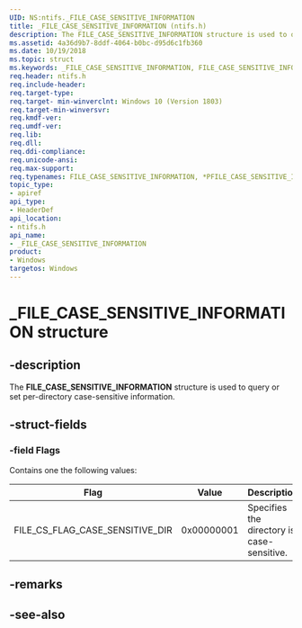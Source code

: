 ```yaml
---
UID: NS:ntifs._FILE_CASE_SENSITIVE_INFORMATION
title: _FILE_CASE_SENSITIVE_INFORMATION (ntifs.h)
description: The FILE_CASE_SENSITIVE_INFORMATION structure is used to query or set per-directory case-sensitive information.
ms.assetid: 4a36d9b7-8ddf-4064-b0bc-d95d6c1fb360
ms.date: 10/19/2018
ms.topic: struct
ms.keywords: _FILE_CASE_SENSITIVE_INFORMATION, FILE_CASE_SENSITIVE_INFORMATION, *PFILE_CASE_SENSITIVE_INFORMATION, 
req.header: ntifs.h
req.include-header:
req.target-type:
req.target- min-winverclnt: Windows 10 (Version 1803)
req.target-min-winversvr:
req.kmdf-ver:
req.umdf-ver:
req.lib:
req.dll:
req.ddi-compliance:
req.unicode-ansi:
req.max-support:
req.typenames: FILE_CASE_SENSITIVE_INFORMATION, *PFILE_CASE_SENSITIVE_INFORMATION
topic_type: 
- apiref
api_type: 
- HeaderDef
api_location: 
- ntifs.h
api_name: 
- _FILE_CASE_SENSITIVE_INFORMATION
product:
- Windows
targetos: Windows
---
```


# _FILE_CASE_SENSITIVE_INFORMATION structure

## -description

The **FILE_CASE_SENSITIVE_INFORMATION** structure is used to query or set per-directory case-sensitive information.

## -struct-fields

### -field Flags
Contains one the following values:

Flag|Value|Description
---|---|---
FILE_CS_FLAG_CASE_SENSITIVE_DIR|0x00000001|Specifies the directory is case-sensitive.

## -remarks

## -see-also
